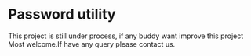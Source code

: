 # Password utility
This project is still under process, if any buddy want improve this project Most welcome.If have any query please contact us.
